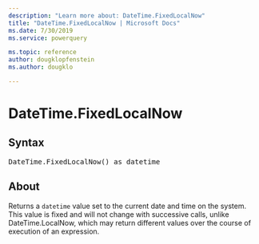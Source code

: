 ```yaml
---
description: "Learn more about: DateTime.FixedLocalNow"
title: "DateTime.FixedLocalNow | Microsoft Docs"
ms.date: 7/30/2019
ms.service: powerquery

ms.topic: reference
author: dougklopfenstein
ms.author: dougklo

---
```

# DateTime.FixedLocalNow

## Syntax

<pre>
DateTime.FixedLocalNow() as datetime
</pre>
  
## About  
Returns a `datetime` value set to the current date and time on the system. This value is fixed and will not change with successive calls, unlike DateTime.LocalNow, which may return different values over the course of execution of an expression.


